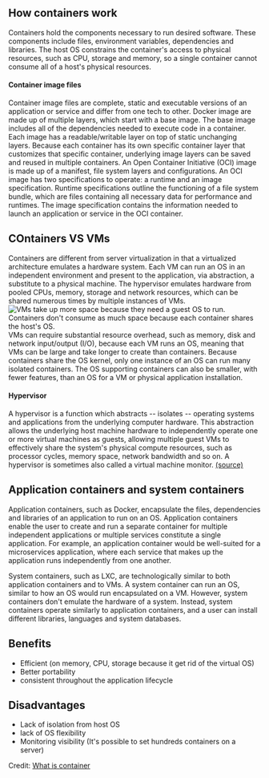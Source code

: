 ## How containers work
Containers hold the components necessary to run desired software. These components include files, environment variables, dependencies and libraries. The host OS constrains the container's access to physical resources, such as CPU, storage and memory, so a single container cannot consume all of a host's physical resources.

#### Container image files
Container image files are complete, static and executable versions of an application or service and differ from one tech to other.
Docker image are made up of multiple layers, which start with a base image. 
The base image includes all of the dependencies needed to execute code in a container. Each image has a readable/writable layer on top of static unchanging layers. 
Because each container has its own specific container layer that customizes that specific container, underlying image layers can be saved and reused in multiple containers. An Open Container Initiative (OCI) image is made up of a manifest, file system layers and configurations. An OCI image has two specifications to operate: a runtime and an image specification. Runtime specifications outline the functioning of a file system bundle, which are files containing all necessary data for performance and runtimes. The image specification contains the information needed to launch an application or service in the OCI container.

## COntainers VS VMs
Containers are different from server virtualization in that a virtualized architecture emulates a hardware system. Each VM can run an OS in an independent environment and present to the application, via abstraction, a substitute to a physical machine. The hypervisor emulates hardware from pooled CPUs, memory, storage and network resources, which can be shared numerous times by multiple instances of VMs.
![VMs take up more space because they need a guest OS to run. Containers don't consume as much space because each container shares the host's OS.](../ΩAsset/windows_server-virtual_machines_vs_containers.png)
VMs can require substantial resource overhead, such as memory, disk and network input/output (I/O), because each VM runs an OS, meaning that VMs can be large and take longer to create than containers. Because containers share the OS kernel, only one instance of an OS can run many isolated containers. The OS supporting containers can also be smaller, with fewer features, than an OS for a VM or physical application installation.

#### Hypervisor
A hypervisor is a function which abstracts -- isolates -- operating systems and applications from the underlying computer hardware. This abstraction allows the underlying host machine hardware to independently operate one or more virtual machines as guests, allowing multiple guest VMs to effectively share the system's physical compute resources, such as processor cycles, memory space, network bandwidth and so on. A hypervisor is sometimes also called a virtual machine monitor. [(source)](https://searchservervirtualization.techtarget.com/definition/hypervisor)

## Application containers and system containers
Application containers, such as Docker, encapsulate the files, dependencies and libraries of an application to run on an OS. Application containers enable the user to create and run a separate container for multiple independent applications or multiple services constitute a single application. For example, an application container would be well-suited for a microservices application, where each service that makes up the application runs independently from one another.

System containers, such as LXC, are technologically similar to both application containers and to VMs. A system container can run an OS, similar to how an OS would run encapsulated on a VM. However, system containers don't emulate the hardware of a system. Instead, system containers operate similarly to application containers, and a user can install different libraries, languages and system databases.

## Benefits
 - Efficient (on memory, CPU, storage because it get rid of the virtual OS)
 - Better portability
 - consistent throughout the application lifecycle

## Disadvantages
 - Lack of isolation from host OS
 - lack of OS flexibility
 - Monitoring visibility (It's possible to set hundreds containers on a server)

Credit: [What is container](https://searchitoperations.techtarget.com/definition/container-containerization-or-container-based-virtualization)